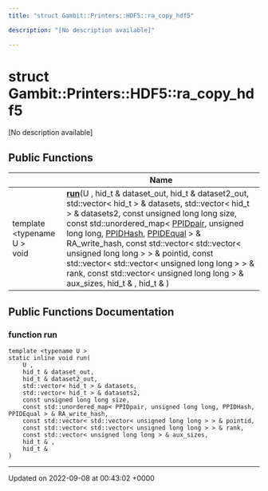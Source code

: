```yaml
---
title: "struct Gambit::Printers::HDF5::ra_copy_hdf5"

description: "[No description available]"

---
```


# struct Gambit::Printers::HDF5::ra_copy_hdf5



[No description available]

## Public Functions

|                | Name           |
| -------------- | -------------- |
| template <typename U \> <br>void | **[run](/documentation/code/classes/structgambit_1_1printers_1_1hdf5_1_1ra__copy__hdf5/#function-run)**(U , hid_t & dataset_out, hid_t & dataset2_out, std::vector< hid_t > & datasets, std::vector< hid_t > & datasets2, const unsigned long long size, const std::unordered_map< [PPIDpair](/documentation/code/classes/structgambit_1_1printers_1_1ppidpair/), unsigned long long, [PPIDHash](/documentation/code/classes/structgambit_1_1printers_1_1ppidhash/), [PPIDEqual](/documentation/code/classes/structgambit_1_1printers_1_1ppidequal/) > & RA_write_hash, const std::vector< std::vector< unsigned long long > > & pointid, const std::vector< std::vector< unsigned long long > > & rank, const std::vector< unsigned long long > & aux_sizes, hid_t & , hid_t & ) |

## Public Functions Documentation

### function run

```
template <typename U >
static inline void run(
    U ,
    hid_t & dataset_out,
    hid_t & dataset2_out,
    std::vector< hid_t > & datasets,
    std::vector< hid_t > & datasets2,
    const unsigned long long size,
    const std::unordered_map< PPIDpair, unsigned long long, PPIDHash, PPIDEqual > & RA_write_hash,
    const std::vector< std::vector< unsigned long long > > & pointid,
    const std::vector< std::vector< unsigned long long > > & rank,
    const std::vector< unsigned long long > & aux_sizes,
    hid_t & ,
    hid_t & 
)
```


-------------------------------

Updated on 2022-09-08 at 00:43:02 +0000